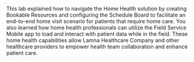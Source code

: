 This lab explained how to navigate the Home Health solution by creating Bookable Resources and configuring the Schedule Board to facilitate an end-to-end home visit scenario for patients that require home care. You also learned how home health professionals can utilize the Field Service Mobile app to load and interact with patient data while in the field. These home health capabilities allow Lamna Healthcare Company and other healthcare providers to empower health team collaboration and enhance patient care.
